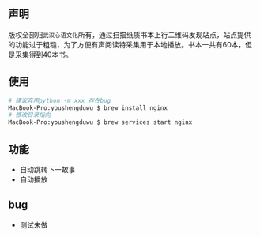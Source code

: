 ## 声明
版权全部归`武汉心语文化`所有，通过扫描纸质书本上行二维码发现站点，站点提供的功能过于粗糙，为了方便有声阅读特采集用于本地播放。书本一共有60本，但是采集得到40本书。

## 使用

```sh
# 建议弃用python -m xxx 存在bug
MacBook-Pro:youshengduwu $ brew install nginx
# 修改目录指向
MacBook-Pro:youshengduwu $ brew services start nginx

```
## 功能

- 自动跳转下一故事
- 自动播放

## bug

- 测试未做